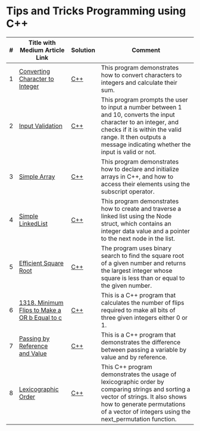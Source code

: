 # Tips and Tricks Programming using C++

| # | Title with Medium Article Link | Solution | Comment |
|---| ------------------------------ | -------- | ------------------------------------------------------ |
|1|[Converting Character to Integer](https://nitishhsinghhh.medium.com/converting-ascii-characters-to-numeric-values-a-fundamental-technique-for-arithmetic-and-fdd1e8a320c) | [C++](./ASCII/performingASCIIcalculations.cpp) | This program demonstrates how to convert characters to integers and calculate their sum.|
|2|[Input Validation](https://nitishhsinghhh.medium.com/converting-ascii-characters-to-numeric-values-a-fundamental-technique-for-arithmetic-and-fdd1e8a320c) | [C++](./ASCII/InputValidation.cpp) | This program prompts the user to input a number between 1 and 10, converts the input character to an integer, and checks if it is within the valid range. It then outputs a message indicating whether the input is valid or not.|
|3| [Simple Array](https://nitishhsinghhh.medium.com/linked-lists-vs-arrays-in-c-a-comprehensive-comparison-d94fbee74705) | [C++](./Array/SimpleArray.cpp) | This program demonstrates how to declare and initialize arrays in C++, and how to access their elements using the subscript operator. |'
|4| [Simple LinkedList](https://nitishhsinghhh.medium.com/linked-lists-vs-arrays-in-c-a-comprehensive-comparison-d94fbee74705) | [C++](./List/SimpleLinkedList.cpp) | This program demonstrates how to create and traverse a linked list using the Node struct, which contains an integer data value and a pointer to the next node in the list. |
|5| [Efficient Square Root ](https://nitishhsinghhh.medium.com/efficient-square-root-calculation-using-binary-search-in-c-106d30538aff) | [C++](./lgorithms/EfficientSquareRoot.cpp) | The program uses binary search to find the square root of a given number and returns the largest integer whose square is less than or equal to the given number. |
|6| [1318. Minimum Flips to Make a OR b Equal to c](https://nitishhsinghhh.medium.com/understanding-least-significant-bits-and-bit-flips-in-c-b6618f072b08) | [C++](./Leetcode/1318/Minimum%20Flips%20to%20Make%20a%20OR%20b%20Equal%20to%20c.cpp) |This is a C++ program that calculates the number of flips required to make all bits of three given integers either 0 or 1. |
|7| [Passing by Reference and Value](https://nitishhsinghhh.medium.com/passing-by-reference-and-value-in-c-ea54ceba3b24) | [C++](./PassBYValueReference/modifyValues.cpp) |This is a C++ program that demonstrates the difference between passing a variable by value and by reference. |
|8| [Lexicographic Order](https://nitishhsinghhh.medium.com/understanding-lexicographic-order-in-programming-with-c-6d283dce5233) | [C++](./Lexicographic%20Order/sortingsearchinggeneratingpermutations.cpp) | This C++ program demonstrates the usage of lexicographic order by comparing strings and sorting a vector of strings. It also shows how to generate permutations of a vector of integers using the next_permutation function. |
